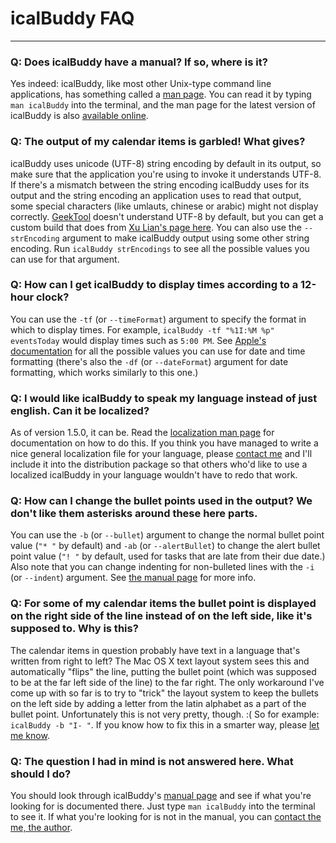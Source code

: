 
icalBuddy FAQ
=====================

------------

### Q: Does icalBuddy have a manual? If so, where is it?

Yes indeed: icalBuddy, like most other Unix-type command line applications, has something called a [man page][wikipediamanpages]. You can read it by typing `man icalBuddy` into the terminal, and the man page for the latest version of icalBuddy is also [available online][manpageonline].


### Q: The output of my calendar items is garbled! What gives?

icalBuddy uses unicode (UTF-8) string encoding by default in its output, so make sure that the application you're using to invoke it understands UTF-8. If there's a mismatch between the string encoding icalBuddy uses for its output and the string encoding an application uses to read that output, some special characters (like umlauts, chinese or arabic) might not display correctly. [GeekTool][geektool] doesn't understand UTF-8 by default, but you can get a custom build that does from [Xu Lian's page here][xulian]. You can also use the `--strEncoding` argument to make icalBuddy output using some other string encoding. Run `icalBuddy strEncodings` to see all the possible values you can use for that argument.


### Q: How can I get icalBuddy to display times according to a 12-hour clock?

You can use the `-tf` (or `--timeFormat`) argument to specify the format in which to display times. For example, `icalBuddy -tf "%1I:%M %p" eventsToday` would display times such as `5:00 PM`. See [Apple's documentation][datetimeformats] for all the possible values you can use for date and time formatting (there's also the `-df` (or `--dateFormat`) argument for date formatting, which works similarly to this one.)


### Q: I would like icalBuddy to speak my language instead of just english. Can it be localized?

As of version 1.5.0, it can be. Read the [localization man page][l10nmanpageonline] for documentation on how to do this. If you think you have managed to write a nice general localization file for your language, please [contact me][hassegcontact] and I'll include it into the distribution package so that others who'd like to use a localized icalBuddy in your language wouldn't have to redo that work.


### Q: How can I change the bullet points used in the output? We don't like them asterisks around these here parts.

You can use the `-b` (or `--bullet`) argument to change the normal bullet point value (`"* "` by default) and `-ab` (or `--alertBullet`) to change the alert bullet point value (`"! "` by default, used for tasks that are late from their due date.) Also note that you can change indenting for non-bulleted lines with the `-i` (or `--indent`) argument. See [the manual page][manpageonline] for more info.


### Q: For some of my calendar items the bullet point is displayed on the right side of the line instead of on the left side, like it's supposed to. Why is this?

The calendar items in question probably have text in a language that's written from right to left? The Mac OS X text layout system sees this and automatically "flips" the line, putting the bullet point (which was supposed to be at the far left side of the line) to the far right. The only workaround I've come up with so far is to try to "trick" the layout system to keep the bullets on the left side by adding a letter from the latin alphabet as a part of the bullet point. Unfortunately this is not very pretty, though. :( So for example: `icalBuddy -b "I- "`. If you know how to fix this in a smarter way, please [let me know][hassegcontact].


### Q: The question I had in mind is not answered here. What should I do?

You should look through icalBuddy's [manual page][manpageonline] and see if what you're looking for is documented there. Just type `man icalBuddy` into the terminal to see it. If what you're looking for is not in the manual, you can [contact the me, the author][hassegcontact].





[wikipediamanpages]: http://en.wikipedia.org/wiki/Manual_page_(Unix)
[manpageonline]: http://hasseg.org/icalBuddy/man.html
[l10nmanpageonline]: http://hasseg.org/icalBuddy/localization-man.html
[geektool]: http://projects.tynsoe.org/en/geektool
[xulian]: http://sites.google.com/site/lianxukeefo/Home/research/geektool-utf8
[datetimeformats]: http://developer.apple.com/documentation/Cocoa/Conceptual/DataFormatting/Articles/df100103.html#//apple_ref/doc/uid/TP40007972-SW9
[hassegcontact]: http://hasseg.org/blog/?page_id=2

